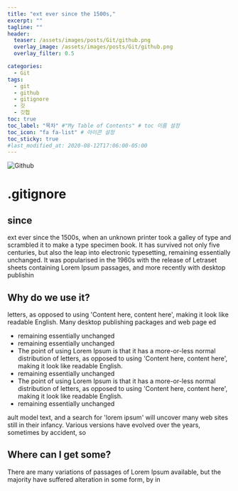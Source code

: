 ```yaml
---
title: "ext ever since the 1500s,"
excerpt: ""
tagline: ""
header:
  teaser: /assets/images/posts/Git/github.png
  overlay_image: /assets/images/posts/Git/github.png
  overlay_filter: 0.5

categories:
  - Git
tags:
  - git
  - github
  - gitignore
  - 깃
  - 깃헙
toc: true
toc_label: "목차" #"My Table of Contents" # toc 이름 설정
toc_icon: "fa fa-list" # 아이콘 설정
toc_sticky: true
#last_modified_at: 2020-08-12T17:06:00-05:00
---
```


![Github](/assets/images/posts/Git/github.png)

# .gitignore

## since

ext ever since the 1500s, when an unknown printer took a galley of type and scrambled it to make a type specimen book. It has survived not only five centuries, but also the leap into electronic typesetting, remaining essentially unchanged. It was popularised in the 1960s with the release of Letraset sheets containing Lorem Ipsum passages, and more recently with desktop publishin

## Why do we use it?

letters, as opposed to using 'Content here, content here', making it look like readable English. Many desktop publishing packages and web page ed

- remaining essentially unchanged
- remaining essentially unchanged
- The point of using Lorem Ipsum is that it has a more-or-less normal distribution of letters, as opposed to using 'Content here, content here', making it look like readable English.
- remaining essentially unchanged
- The point of using Lorem Ipsum is that it has a more-or-less normal distribution of letters, as opposed to using 'Content here, content here', making it look like readable English.
- remaining essentially unchanged

ault model text, and a search for 'lorem ipsum' will uncover many web sites still in their infancy. Various versions have evolved over the years, sometimes by accident, so

## Where can I get some?

There are many variations of passages of Lorem Ipsum available, but the majority have suffered alteration in some form, by in
